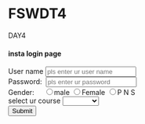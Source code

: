 # FSWDT4
DAY4
<!DOCTYPE html>
<html>
    <head>
        <title>Forms html</title>
    </head>
    <forms>
    <body>
        <h4>insta login page </h4>
        <!-- input tag -->
        <label>User name</label>
        <input type="text" placeholder="pls enter ur user name" required/>
        <br/>
        <label>Password:&nbsp;</label>
        <input type="password" placeholder="pls enter ur password" required/>
        <br/>
        <label>Gender:&nbsp;&nbsp;&nbsp;&nbsp;</label>
        <input type="radio" name="gender"/><label>male</label>
        <input type="radio" name="gender"/><label>Female</label>
        <input type="radio" name="gender"/><label>P N S</label>
        <br/>
        <label>select ur course<label></label>
        <select>
            <option value=""></option>
            <option value="web">web</option>
            <option value="ai">ai</option>
            <option value="roboics">Robotics</option>
        </select>
        <br/>
        <tr>
            <td><input type="submit"/></td>
        </tr>
    </body>
   </forms>
</html>
